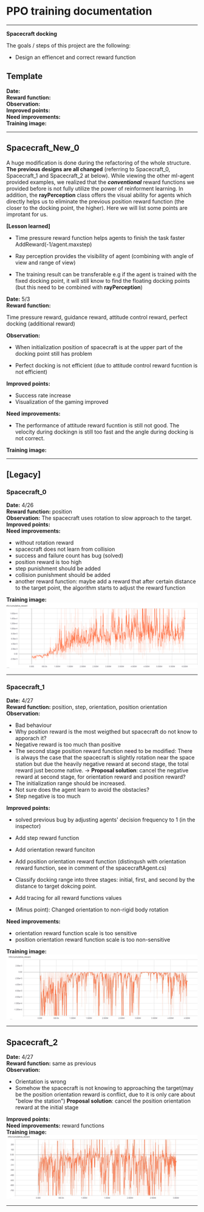 # **PPO training documentation** 


---

**Spacecraft docking**

The goals / steps of this project are the following:
* Design an effiencet and correct reward function

[spacecraft_0]: ./Tensorboard/Spacecraft_0/spacecraft_0.png 
[spacecraft_1]: ./Tensorboard/Spacecraft_1/spacecraft_1.JPG 
[spacecraft_2]: ./Tensorboard/Spacecraft_2/spacecraft_2.JPG 

## Template
**Date:**<br>
**Reward function:**<br>
**Observation:**<br>
**Improved points:**<br> 
**Need improvements:**<br>
**Training image:** <br>


---
## Spacecraft_New_0
A huge modification is done during the refactoring of the whole structure.
**The previous designs are all changed** (referring to Spacecraft_0, Spacecraft_1 and Spacecraft_2 at below). While viewing the other ml-agent provided examples, we realized that the **_conventional_** reward functions we provided before is not fully utilize the power of reinforment learning. In addition, the **rayPerception** class offers the visual ability for agents which directly helps us to eliminate the previous position reward function (the closer to the docking point, the higher). Here we will list some points are improtant for us.

**[Lesson learned]**
* Time pressure reward function helps agents to finish the task faster AddReward(-1/agent.maxstep)

* Ray perception provides the visibility of agent (combining with angle of view and range of view)

* The training result can be transferable e.g if the agent is trained with the fixed docking point, it will still know to find the floating docking points (but this need to be combined with **rayPerception**)


**Date:** 5/3<br>
**Reward function:** 

Time pressure reward, guidance reward, attitude control reward, perfect docking (additional reward)<br>

**Observation:** 
* When initialization position of spacecraft is at the upper part of the docking point still has problem 

* Perfect docking is not efficient (due to attitude control reward fucntion is not efficient)<br>

**Improved points:**
* Success rate increase
* Visualization of the gaming improved <br>
 
**Need improvements:**
* The performance of attitude reward fucntion is still not good. The velocity during dockingn is still too fast and the angle during docking is not correct.<br>

**Training image:** <br>


---
## [Legacy]
### Spacecraft_0


**Date:** 4/26 <br>
**Reward function:** position <br>
**Observation:** The spacecraft uses rotation to slow approach to the target. <br>
**Improved points:**<br> 
**Need improvements:** 
* without rotation reward
* spacecraft does not learn from collision	
* success and failure count has bug	(solved)
* position reward is too high	
* step punishment should be added	
* collision punishment should be added
* another reward function: maybe add a reward that after certain distance to the target point, the algorithm starts to adjust the reward function <br>

**Training image:** <br>
![alt text][spacecraft_0]

---



### Spacecraft_1

**Date:** 4/27 <br>
**Reward function:** position, step, orientation, position orientation <br>
**Observation:**
* Bad behaviour 
* Why position reward is the most weigthed but spacecraft do not know to apporach it?
* Negative reward is too much than positive 
* The second stage position reward function need to be modified: There is always the case that the spacecraft is slightly rotation near the space station but due the heavily negative reward at second stage, the total reward just become native. 
-> **Proposal solution**: cancel the negative reward at second stage, for orientation reward and position reward?
* The initialization range should be increased.
* Not sure does the agent learn to avoid the obstacles?
* Step negative is too much <br>

**Improved points:** <br>

* solved previous bug by adjusting agents' decision frequency to 1 (in the inspector)
* Add step reward function
* Add orientation reward funciton
* Add position orientation reward function (distinqush with orientation reward function, see in comment of the spacecraftAgent.cs)
* Classify docking range into three stages: initial, first, and second by the distance to target dokcing point. 
* Add tracing for all reward functions values

* (Minus point): Changed orientation to non-rigid body rotation <br> 

**Need improvements:**

* orientation reward function scale is too sensitive
* position orientation reward function scale is too non-sensitive <br>

**Training image:** <br>
![alt text][spacecraft_1]

---
## Spacecraft_2

**Date:** 4/27 <br>
**Reward function:** same as previous <br>
**Observation:** 
* Orientation is wrong 
* Somehow the spacecraft is not knowing to approaching the target(may be the position orientation reward is conflict, due to it is only care about "below the station") **Proposal solution**: cancel the position orientation reward at the initial stage<br>

**Improved points:**<br> 
**Need improvements:** reward functions<br>
**Training image:** 
![alt text][spacecraft_2]
<br>

 --- 
